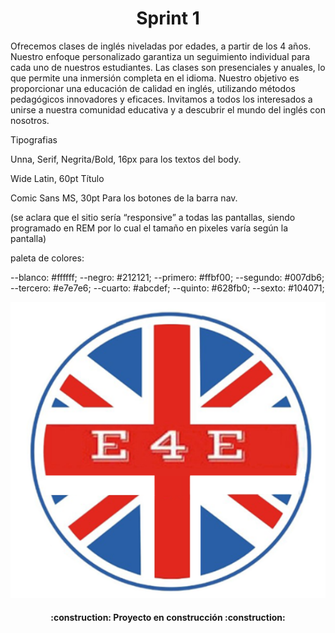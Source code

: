 <h1 align="center"> Sprint 1 </h1>

Ofrecemos clases de inglés niveladas por edades, a partir de los 4 años. Nuestro enfoque personalizado garantiza un seguimiento individual para cada uno de nuestros estudiantes. Las clases son presenciales y anuales, lo que permite una inmersión completa en el idioma. Nuestro objetivo es proporcionar una educación de calidad en inglés, utilizando métodos pedagógicos innovadores y eficaces. Invitamos a todos los interesados a unirse a nuestra comunidad educativa y a descubrir el mundo del inglés con nosotros.

Tipografias

Unna, Serif, Negrita/Bold, 16px para los textos del body.

Wide Latin, 60pt Título

Comic Sans MS, 30pt Para los botones de la barra nav.

(se aclara que el sitio sería “responsive” a todas las pantallas, siendo programado en REM por lo cual el tamaño en pixeles varía según la pantalla)

paleta de colores:

--blanco: #ffffff;
--negro: #212121;
--primero: #ffbf00;
--segundo: #007db6;
--tercero: #e7e7e6;
--cuarto: #abcdef;
--quinto: #628fb0;
--sexto: #104071;


![LOGO](https://github.com/vlucascba/vargas-e4e/blob/main/img/logoe4e.png)


<h4 align="center">
:construction: Proyecto en construcción :construction:
</h4>

